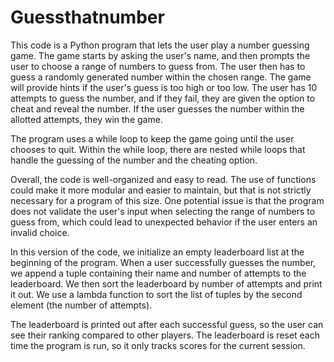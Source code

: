 # Guessthatnumber
This code is a Python program that lets the user play a number guessing game. The game starts by asking the user's name, and then prompts the user to choose a range of numbers to guess from. The user then has to guess a randomly generated number within the chosen range. The game will provide hints if the user's guess is too high or too low. The user has 10 attempts to guess the number, and if they fail, they are given the option to cheat and reveal the number. If the user guesses the number within the allotted attempts, they win the game.

The program uses a while loop to keep the game going until the user chooses to quit. Within the while loop, there are nested while loops that handle the guessing of the number and the cheating option.

Overall, the code is well-organized and easy to read. The use of functions could make it more modular and easier to maintain, but that is not strictly necessary for a program of this size. One potential issue is that the program does not validate the user's input when selecting the range of numbers to guess from, which could lead to unexpected behavior if the user enters an invalid choice.

In this version of the code, we initialize an empty leaderboard list at the beginning of the program. When a user successfully guesses the number, we append a tuple containing their name and number of attempts to the leaderboard. We then sort the leaderboard by number of attempts and print it out. We use a lambda function to sort the list of tuples by the second element (the number of attempts).

The leaderboard is printed out after each successful guess, so the user can see their ranking compared to other players. The leaderboard is reset each time the program is run, so it only tracks scores for the current session.
